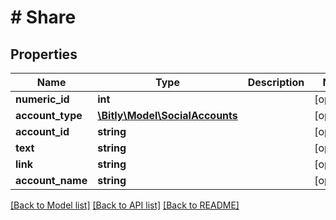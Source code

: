 # # Share

## Properties

Name | Type | Description | Notes
------------ | ------------- | ------------- | -------------
**numeric_id** | **int** |  | [optional]
**account_type** | [**\Bitly\Model\SocialAccounts**](SocialAccounts.md) |  | [optional]
**account_id** | **string** |  | [optional]
**text** | **string** |  | [optional]
**link** | **string** |  | [optional]
**account_name** | **string** |  | [optional]

[[Back to Model list]](../../README.md#models) [[Back to API list]](../../README.md#endpoints) [[Back to README]](../../README.md)
